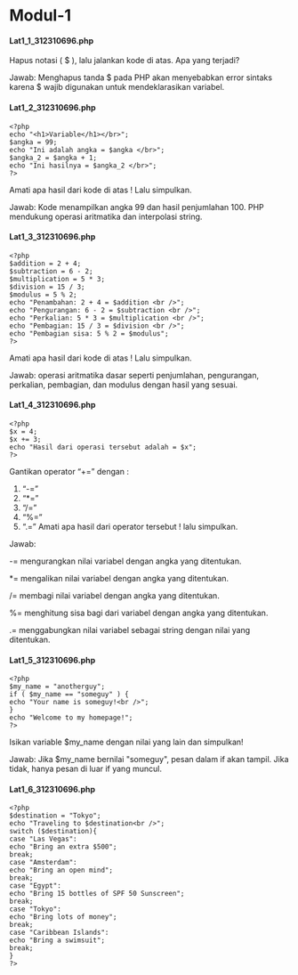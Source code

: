# Modul-1

<h4>Lat1_1_312310696.php</h4>

Hapus notasi ( $ ), lalu jalankan kode di atas. Apa yang terjadi?

Jawab: Menghapus tanda $ pada PHP akan menyebabkan error sintaks karena $ wajib digunakan untuk mendeklarasikan variabel.

<h4>Lat1_2_312310696.php</h4>

```
<?php
echo "<h1>Variable</h1></br>";
$angka = 99;
echo "Ini adalah angka = $angka </br>";
$angka_2 = $angka + 1;
echo "Ini hasilnya = $angka_2 </br>";
?>
```

Amati apa hasil dari kode di atas ! Lalu simpulkan.

Jawab: Kode menampilkan angka 99 dan hasil penjumlahan 100. PHP mendukung operasi aritmatika dan interpolasi string.

<h4>Lat1_3_312310696.php</h4>

```
<?php
$addition = 2 + 4;
$subtraction = 6 - 2;
$multiplication = 5 * 3;
$division = 15 / 3;
$modulus = 5 % 2;
echo "Penambahan: 2 + 4 = $addition <br />";
echo "Pengurangan: 6 - 2 = $subtraction <br />";
echo "Perkalian: 5 * 3 = $multiplication <br />";
echo "Pembagian: 15 / 3 = $division <br />";
echo "Pembagian sisa: 5 % 2 = $modulus";
?>
```

Amati apa hasil dari kode di atas ! Lalu simpulkan.

Jawab: operasi aritmatika dasar seperti penjumlahan, pengurangan, perkalian, pembagian, dan modulus dengan hasil yang sesuai.

<h4>Lat1_4_312310696.php</h4>

```
<?php
$x = 4;
$x += 3;
echo "Hasil dari operasi tersebut adalah = $x";
?>
```

Gantikan operator “+=” dengan :
1. “-=”
2. “*=”
3. “/=”
4. “%=”
5. “.=”
Amati apa hasil dari operator tersebut ! lalu simpulkan.

Jawab: 

-= mengurangkan nilai variabel dengan angka yang ditentukan.

*= mengalikan nilai variabel dengan angka yang ditentukan.

/= membagi nilai variabel dengan angka yang ditentukan.

%= menghitung sisa bagi dari variabel dengan angka yang ditentukan.

.= menggabungkan nilai variabel sebagai string dengan nilai yang ditentukan.

<h4>Lat1_5_312310696.php</h4>

```
<?php
$my_name = "anotherguy";
if ( $my_name == "someguy" ) {
echo "Your name is someguy!<br />";
}
echo "Welcome to my homepage!";
?>
```

Isikan variable $my_name dengan nilai yang lain dan simpulkan!

Jawab: Jika $my_name bernilai "someguy", pesan dalam if akan tampil. Jika tidak, hanya pesan di luar if yang muncul.

<h4>Lat1_6_312310696.php</h4>

```
<?php
$destination = "Tokyo";
echo "Traveling to $destination<br />";
switch ($destination){
case "Las Vegas":
echo "Bring an extra $500";
break;
case "Amsterdam":
echo "Bring an open mind";
break;
case "Egypt":
echo "Bring 15 bottles of SPF 50 Sunscreen";
break;
case "Tokyo":
echo "Bring lots of money";
break;
case "Caribbean Islands":
echo "Bring a swimsuit";
break;
}
?>
```

